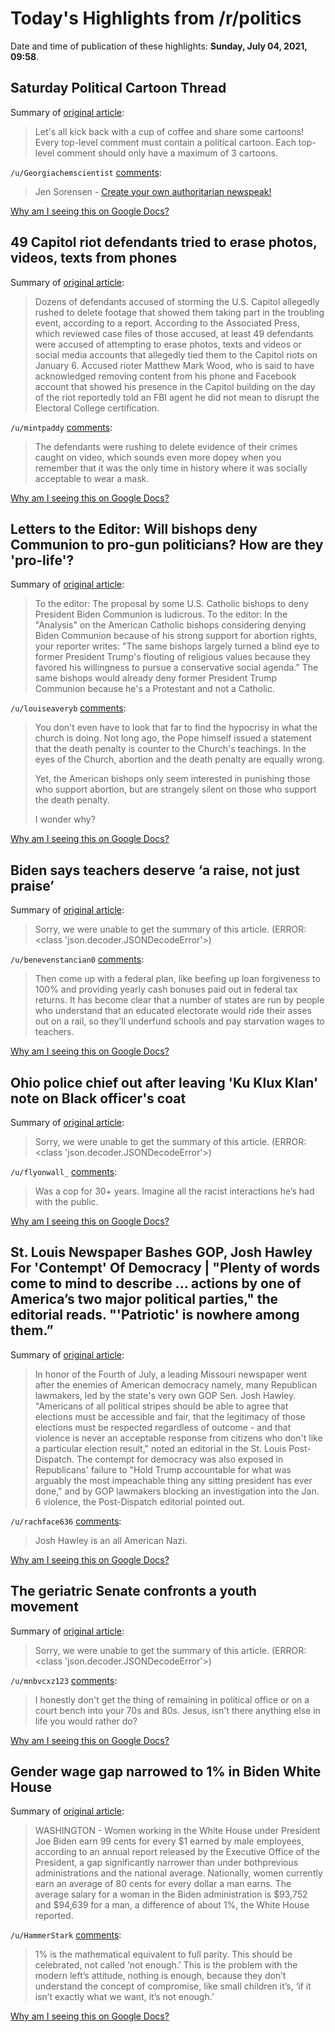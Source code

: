 # Today's Highlights from /r/politics

Date and time of publication of these highlights: **Sunday, July 04, 2021, 09:58**.

## Saturday Political Cartoon Thread

Summary of [original article](https://www.reddit.com/r/politics/comments/od1d5u/saturday_political_cartoon_thread/):

> Let's all kick back with a cup of coffee and share some cartoons! Every top-level comment must contain a political cartoon. Each top-level comment should only have a maximum of 3 cartoons.

`/u/Georgiachemscientist` [comments](https://www.reddit.com/r/politics/comments/od1d5u/saturday_political_cartoon_thread/):

> Jen Sorensen - [Create your own authoritarian newspeak!](https://www.dailykos.com/stories/2021/6/29/2037582/-Cartoon-Create-your-own-authoritarian-newspeak)

[Why am I seeing this on Google Docs?](https://docs.google.com/document/d/1Dc6We63vOXIZsc0op-Bt4abqkYjXzOigalQqFxmvvbM/edit?usp=sharing)

## 49 Capitol riot defendants tried to erase photos, videos, texts from phones

Summary of [original article](https://www.newsweek.com/49-capitol-riot-defendants-tried-erase-photos-videos-texts-phones-1606719):

> Dozens of defendants accused of storming the U.S. Capitol allegedly rushed to delete footage that showed them taking part in the troubling event, according to a report. According to the Associated Press, which reviewed case files of those accused, at least 49 defendants were accused of attempting to erase photos, texts and videos or social media accounts that allegedly tied them to the Capitol riots on January 6. Accused rioter Matthew Mark Wood, who is said to have acknowledged removing content from his phone and Facebook account that showed his presence in the Capitol building on the day of the riot reportedly told an FBI agent he did not mean to disrupt the Electoral College certification.

`/u/mintpaddy` [comments](https://www.reddit.com/r/politics/comments/odl3ke/49_capitol_riot_defendants_tried_to_erase_photos/):

> The defendants were rushing to delete evidence of their crimes caught on video, which sounds even more dopey when you remember that it was the only time in history where it was socially acceptable to wear a mask.

[Why am I seeing this on Google Docs?](https://docs.google.com/document/d/1Dc6We63vOXIZsc0op-Bt4abqkYjXzOigalQqFxmvvbM/edit?usp=sharing)

## Letters to the Editor: Will bishops deny Communion to pro-gun politicians? How are they 'pro-life'?

Summary of [original article](https://www.latimes.com/opinion/story/2021-07-04/bishops-may-deny-communion-biden):

> To the editor: The proposal by some U.S. Catholic bishops to deny President Biden Communion is ludicrous. To the editor: In the "Analysis" on the American Catholic bishops considering denying Biden Communion because of his strong support for abortion rights, your reporter writes: "The same bishops largely turned a blind eye to former President Trump's flouting of religious values because they favored his willingness to pursue a conservative social agenda." The same bishops would already deny former President Trump Communion because he's a Protestant and not a Catholic.

`/u/louiseaveryb` [comments](https://www.reddit.com/r/politics/comments/odi79t/letters_to_the_editor_will_bishops_deny_communion/):

> You don't even have to look that far to find the hypocrisy in what the church is doing. Not long ago, the Pope himself issued a statement that the death penalty is counter to the Church's teachings. In the eyes of the Church, abortion and the death penalty are equally wrong. 
> 
> Yet, the American bishops only seem interested in punishing those who support abortion, but are strangely silent on those who support the death penalty.
> 
> I wonder why?

[Why am I seeing this on Google Docs?](https://docs.google.com/document/d/1Dc6We63vOXIZsc0op-Bt4abqkYjXzOigalQqFxmvvbM/edit?usp=sharing)

## Biden says teachers deserve ‘a raise, not just praise’

Summary of [original article](https://apnews.com/article/joe-biden-health-coronavirus-pandemic-lifestyle-government-and-politics-26589e3916e0cbe101740fa81789f261):

> Sorry, we were unable to get the summary of this article. (ERROR: <class 'json.decoder.JSONDecodeError'>)

`/u/benevenstancian0` [comments](https://www.reddit.com/r/politics/comments/odigqw/biden_says_teachers_deserve_a_raise_not_just/):

> Then come up with a federal plan, like beefing up loan forgiveness to 100% and providing yearly cash bonuses paid out in federal tax returns. It has become clear that a number of states are run by people who understand that an educated electorate would ride their asses out on a rail, so they’ll underfund schools and pay starvation wages to teachers.

[Why am I seeing this on Google Docs?](https://docs.google.com/document/d/1Dc6We63vOXIZsc0op-Bt4abqkYjXzOigalQqFxmvvbM/edit?usp=sharing)

## Ohio police chief out after leaving 'Ku Klux Klan' note on Black officer's coat

Summary of [original article](https://www.nbcnews.com/news/us-news/ohio-police-chief-out-after-leaving-ku-klux-klan-note-n1273049):

> Sorry, we were unable to get the summary of this article. (ERROR: <class 'json.decoder.JSONDecodeError'>)

`/u/flyonwall_` [comments](https://www.reddit.com/r/politics/comments/odjszm/ohio_police_chief_out_after_leaving_ku_klux_klan/):

> Was a cop for 30+ years. Imagine all the racist interactions he’s had with the public.

[Why am I seeing this on Google Docs?](https://docs.google.com/document/d/1Dc6We63vOXIZsc0op-Bt4abqkYjXzOigalQqFxmvvbM/edit?usp=sharing)

## St. Louis Newspaper Bashes GOP, Josh Hawley For 'Contempt' Of Democracy | "Plenty of words come to mind to describe ... actions by one of America’s two major political parties," the editorial reads. "'Patriotic' is nowhere among them.”

Summary of [original article](https://www.huffpost.com/entry/josh-hawley-capitol-insurrection-democracy-contempt-st-louis_n_60e13699e4b0e01b6b1eeef7):

> In honor of the Fourth of July, a leading Missouri newspaper went after the enemies of American democracy  namely, many Republican lawmakers, led by the state's very own GOP Sen. Josh Hawley. "Americans of all political stripes should be able to agree that elections must be accessible and fair, that the legitimacy of those elections must be respected regardless of outcome - and that violence is never an acceptable response from citizens who don't like a particular election result," noted an editorial in the St. Louis Post-Dispatch. The contempt for democracy was also exposed in Republicans' failure to "Hold Trump accountable for what was arguably the most impeachable thing any sitting president has ever done," and by GOP lawmakers blocking an investigation into the Jan. 6 violence, the Post-Dispatch editorial pointed out.

`/u/rachface636` [comments](https://www.reddit.com/r/politics/comments/odjmhb/st_louis_newspaper_bashes_gop_josh_hawley_for/):

> Josh Hawley is an all American Nazi.

[Why am I seeing this on Google Docs?](https://docs.google.com/document/d/1Dc6We63vOXIZsc0op-Bt4abqkYjXzOigalQqFxmvvbM/edit?usp=sharing)

## The geriatric Senate confronts a youth movement

Summary of [original article](https://www.politico.com/news/2021/07/04/senate-youth-movement-2022-elections-497942):

> Sorry, we were unable to get the summary of this article. (ERROR: <class 'json.decoder.JSONDecodeError'>)

`/u/mnbvcxz123` [comments](https://www.reddit.com/r/politics/comments/odjtg4/the_geriatric_senate_confronts_a_youth_movement/):

> I honestly don't get the thing of remaining in political office or on a court bench into your 70s and 80s. Jesus, isn't there anything else in life you would rather do?

[Why am I seeing this on Google Docs?](https://docs.google.com/document/d/1Dc6We63vOXIZsc0op-Bt4abqkYjXzOigalQqFxmvvbM/edit?usp=sharing)

## Gender wage gap narrowed to 1% in Biden White House

Summary of [original article](https://www.usatoday.com/story/news/politics/2021/07/02/women-earn-99-cents-every-dollar-earned-men-biden-white-house/7845891002/):

> WASHINGTON - Women working in the White House under President Joe Biden earn 99 cents for every $1 earned by male employees, according to an annual report released by the Executive Office of the President, a gap significantly narrower than under bothprevious administrations and the national average. Nationally, women currently earn an average of 80 cents for every dollar a man earns. The average salary for a woman in the Biden administration is $93,752 and $94,639 for a man, a difference of about 1%, the White House reported.

`/u/HammerStark` [comments](https://www.reddit.com/r/politics/comments/odib6u/gender_wage_gap_narrowed_to_1_in_biden_white_house/):

> 1% is the mathematical equivalent to full parity. This should be celebrated, not called ‘not enough.’ This is the problem with the modern left’s attitude, nothing is enough, because they don’t understand the concept of compromise, like small children it’s, ‘if it isn’t exactly what we want, it’s not enough.’

[Why am I seeing this on Google Docs?](https://docs.google.com/document/d/1Dc6We63vOXIZsc0op-Bt4abqkYjXzOigalQqFxmvvbM/edit?usp=sharing)

